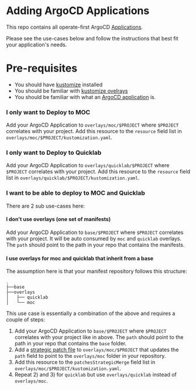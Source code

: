 # Adding ArgoCD Applications

This repo contains all operate-first ArgoCD [Applications](https://argoproj.github.io/argo-cd/operator-manual/declarative-setup/#applications).

Please see the use-cases below and follow the instructions that best fit your application's needs.

# Pre-requisites
- You should have [kustomize](https://kubectl.docs.kubernetes.io/installation/kustomize/) installed
- You should be familiar with [kustomize ovelrays](https://kubernetes.io/docs/tasks/manage-kubernetes-objects/kustomization/#bases-and-overlays)
- You should be familiar with what an [ArgoCD application](https://argoproj.github.io/argo-cd/operator-manual/declarative-setup/#applications) is.

### I only want to Deploy to MOC

Add your ArgoCD Application to `overlays/moc/$PROJECT` where `$PROJECT` correlates with your project.
Add this resource to the `resource` field list in `overlays/moc/$PROJECT/kustomization.yaml`.

### I only want to Deploy to Quicklab

Add your ArgoCD Application to `overlays/quicklab/$PROJECT` where `$PROJECT` correlates with your project.
Add this resource to the `resource` field list in `overlays/quicklab/$PROJECT/kustomization.yaml`.

### I want to be able to deploy to MOC and Quicklab

There are 2 sub use-cases here:

#### I don't use overlays (one set of manifests)

Add your ArgoCD Application to `base/$PROJECT` where `$PROJECT` correlates with your project. It will be auto consumed
by `moc` and `quicklab` overlays. The `path` should point to the path in your repo that contains the manifests.

#### I use overlays for moc and quicklab that inherit from a base

The assumption here is that your manifest repository follows this structure:
```
.
├──base
├──overlays
│   ├── quicklab
│   └── moc
```
This use case is essentially a combination of the above and requires a couple of steps:

1. Add your ArgoCD Application to `base/$PROJECT` where `$PROJECT` correlates with your project like in above. The `path`
should point to the path in your repo that contains the `base` folder.
2. Add a [strategic patch file](https://github.com/kubernetes-sigs/kustomize/blob/master/examples/inlinePatch.md#inline-patch-for-patchesstrategicmerge)
to `overlays/moc/$PROJECT` that updates the `path` field to point to the `overlays/moc` folder in your repository.
3. Add this resource to the `patchesStrategicMerge` field list in `overlays/moc/$PROJECT/kustomization.yaml`.
4. Repeat 2) and 3) for `quicklab` but use `overlays/quicklab` instead of `overlays/moc`.
